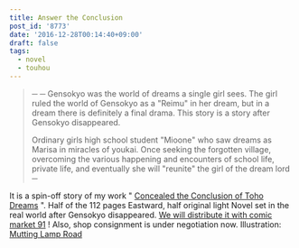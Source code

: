 ```yaml
---
title: Answer the Conclusion
post_id: '8773'
date: '2016-12-28T00:14:40+09:00'
draft: false
tags:
  - novel
  - touhou
---
```


> ─ ─ Gensokyo was the world of dreams a single girl sees. The girl ruled the world of Gensokyo as a "Reimu" in her dream, but in a dream there is definitely a final drama. This story is a story after Gensokyo disappeared.
> 
> Ordinary girls high school student "Mioone" who saw dreams as Marisa in miracles of youkai. Once seeking the forgotten village, overcoming the various happening and encounters of school life, private life, and eventually she will "reunite" the girl of the dream lord ─

It is a spin-off story of my work " [Concealed the Conclusion of Toho Dreams](https://danmaq.com/!/thC/) ". Half of the 112 pages Eastward, half original light Novel set in the real world after Gensokyo disappeared. [We will distribute it with comic market 91](/c91) ! Also, shop consignment is under negotiation now. Illustration: [Mutting Lamp Road](http://pixiv.me/mutsuki_nozomi)
